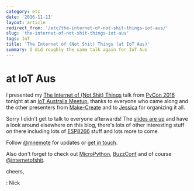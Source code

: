 ```yaml
---
category: etc
date: '2016-11-11'
layout: article
redirect_from: '/etc/the-internet-of-not-shit-things-iot-aus/'
slug: 'the-internet-of-not-shit-things-iot-aus'
tags: IoT
title: 'The Internet of (Not Shit) Things (at IoT Aus)'
summary: I did roughly the same talk again for IoT Aus
---
```


at IoT Aus
==========

I presented my [The Internet of (Not Shit)
Things](/etc/the-internet-of-not-shit-things/) talk from [PyCon
2016](/etc/pycon-2016-melbourne/) tonight at an [IoT Australia
Meetup](https://www.meetup.com/InternetOfThingsAustralia/events/233758436/),
thanks to everyone who came along and the other presenters from
[Make-Create](http://make-create.org/) and to
[Jessica](http://reesby.com.au/) for organizing it all.

Sorry I didn't get to talk to everyone afterwards! The [slides are
up](/iot-aus/) and have a look around elsewhere on this blog, there's
lots of other interesting stuff on there including lots of
[ESP8266](/etc/buzzconf-nights-esp8266-flobot-ciril/) stuff and lots
more to come.

Follow [@mnemote](https://twitter.com/mnemote) for updates or [get in
touch](/nick-moore/).

Also don't forget to check out [MicroPython](https://micropython.org/),
[BuzzConf](https://buzzconf.io/) and of course
[@internetofshit](https://twitter.com/internetofshit).

cheers,

:   Nick
